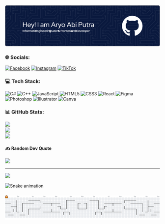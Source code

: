 ![Aryo Abi Putra](img/gambar.png)


### 🌐 Socials:
[![Facebook](https://img.shields.io/badge/Facebook-%231877F2.svg?logo=Facebook&logoColor=white)](https://facebook.com/aryoabiputra) [![Instagram](https://img.shields.io/badge/Instagram-%23E4405F.svg?logo=Instagram&logoColor=white)](https://instagram.com/aryoabiputra) [![TikTok](https://img.shields.io/badge/TikTok-%23000000.svg?logo=TikTok&logoColor=white)](https://tiktok.com/@aryoabiputra)


### 💻 Tech Stack:
<p align="left">
  <img src="https://cdn.jsdelivr.net/gh/devicons/devicon/icons/csharp/csharp-original.svg" alt="C#" width="40" height="40"/>
  <img src="https://cdn.jsdelivr.net/gh/devicons/devicon/icons/cplusplus/cplusplus-original.svg" alt="C++" width="40" height="40"/>
  <img src="https://cdn.jsdelivr.net/gh/devicons/devicon/icons/javascript/javascript-original.svg" alt="JavaScript" width="40" height="40"/>
  <img src="https://cdn.jsdelivr.net/gh/devicons/devicon/icons/html5/html5-original.svg" alt="HTML5" width="40" height="40"/>
  <img src="https://cdn.jsdelivr.net/gh/devicons/devicon/icons/css3/css3-original.svg" alt="CSS3" width="40" height="40"/>
  <img src="https://cdn.jsdelivr.net/gh/devicons/devicon/icons/react/react-original.svg" alt="React" width="40" height="40"/>
  <img src="https://cdn.jsdelivr.net/gh/devicons/devicon/icons/figma/figma-original.svg" alt="Figma" width="40" height="40"/>
  <img src="https://cdn.jsdelivr.net/gh/devicons/devicon/icons/photoshop/photoshop-plain.svg" alt="Photoshop" width="40" height="40"/>
  <img src="https://cdn.jsdelivr.net/gh/devicons/devicon/icons/illustrator/illustrator-plain.svg" alt="Illustrator" width="40" height="40"/>
  <img src="https://cdn.jsdelivr.net/gh/devicons/devicon/icons/canva/canva-original.svg" alt="Canva" width="40" height="40"/>
</p>

### 📊 GitHub Stats:
![](https://github-readme-stats.vercel.app/api?username=aryoabiputra&theme=cobalt&hide_border=false&include_all_commits=false&count_private=false)<br/>
![](https://nirzak-streak-stats.vercel.app/?user=aryoabiputra&theme=cobalt&hide_border=false)<br/>
![](https://github-readme-stats.vercel.app/api/top-langs/?username=aryoabiputra&theme=cobalt&hide_border=false&include_all_commits=false&count_private=false&layout=compact)

#### ✍️ Random Dev Quote
![](https://quotes-github-readme.vercel.app/api?type=horizontal&theme=radical)


---
[![](https://visitcount.itsvg.in/api?id=aryoabiputra&icon=0&color=0)](https://visitcount.itsvg.in)

<!-- Proudly created with GPRM ( https://gprm.itsvg.in ) -->
<img src="https://raw.githubusercontent.com/aryoabiputra/aryoabiputra/output/snake.svg" alt="Snake animation" />

###

<picture>
  <source media="(prefers-color-scheme: dark)" srcset="https://raw.githubusercontent.com/aryoabiputra/aryoabiputra/output/pacman-contribution-graph-dark.svg">
  <source media="(prefers-color-scheme: light)" srcset="https://raw.githubusercontent.com/aryoabiputra/aryoabiputra/output/pacman-contribution-graph.svg">
  <img alt="pacman contribution graph" src="https://raw.githubusercontent.com/aryoabiputra/aryoabiputra/output/pacman-contribution-graph.svg">
</picture>

###
